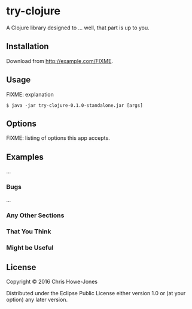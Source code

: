 # try-clojure

A Clojure library designed to ... well, that part is up to you.

## Installation

Download from http://example.com/FIXME.

## Usage

FIXME: explanation

    $ java -jar try-clojure-0.1.0-standalone.jar [args]

## Options

FIXME: listing of options this app accepts.

## Examples

...

### Bugs

...

### Any Other Sections
### That You Think
### Might be Useful

## License

Copyright © 2016 Chris Howe-Jones

Distributed under the Eclipse Public License either version 1.0 or (at
your option) any later version.
